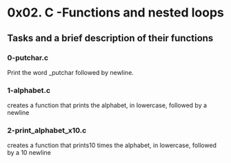 # 0x02. C -Functions and nested loops

## Tasks and a brief description of their functions

### 0-putchar.c
Print  the word _putchar followed by newline.

### 1-alphabet.c
creates a function that prints the alphabet, in lowercase, followed by a
newline

### 2-print_alphabet_x10.c
creates a function that prints10 times the alphabet, in lowercase, followed by a
 10 newline
